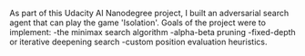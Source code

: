 As part of this Udacity AI Nanodegree project, I built an adversarial search agent that can play the game 'Isolation'. Goals of the project were to implement:
-the minimax search algorithm
-alpha-beta pruning
-fixed-depth or iterative deepening search
-custom position evaluation heuristics.
